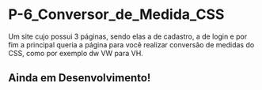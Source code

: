 # P-6_Conversor_de_Medida_CSS
Um site cujo possui 3 páginas, sendo elas a de cadastro, a de login e por fim a principal queria a página para você realizar conversão de medidas do CSS, como por exemplo dw VW para VH.

## Ainda em Desenvolvimento!
